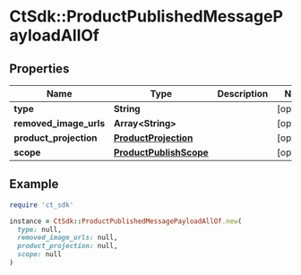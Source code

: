 # CtSdk::ProductPublishedMessagePayloadAllOf

## Properties

| Name | Type | Description | Notes |
| ---- | ---- | ----------- | ----- |
| **type** | **String** |  | [optional] |
| **removed_image_urls** | **Array&lt;String&gt;** |  | [optional] |
| **product_projection** | [**ProductProjection**](ProductProjection.md) |  | [optional] |
| **scope** | [**ProductPublishScope**](ProductPublishScope.md) |  | [optional] |

## Example

```ruby
require 'ct_sdk'

instance = CtSdk::ProductPublishedMessagePayloadAllOf.new(
  type: null,
  removed_image_urls: null,
  product_projection: null,
  scope: null
)
```


